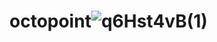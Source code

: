 # octopoint![q6Hst4vB(1)](https://github.com/user-attachments/assets/0827b39d-1c9e-4e4b-bca3-a981a3e9116a)
